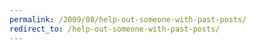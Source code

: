 ```yaml
---
permalink: /2009/08/help-out-someone-with-past-posts/
redirect_to: /help-out-someone-with-past-posts/
---
```

